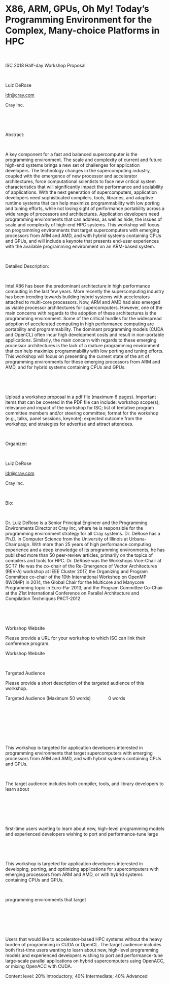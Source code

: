 # X86, ARM, GPUs, Oh My! Today’s Programming Environment for the Complex, Many-choice Platforms in HPC

 

ISC 2018 Half-day Workshop Proposal

 

Luiz DeRose

ldr@cray.com

Cray Inc.

 

 

Abstract:

 

A key component for a fast and balanced supercomputer is the
programming environment. The scale and complexity of current and future
high-end systems brings a new set of challenges for application developers. The
technology changes in the supercomputing industry, coupled with the emergence
of new processor and accelerator architectures, force computational scientists
to face new critical system characteristics that will significantly impact the
performance and scalability of applications. With the next generation of
supercomputers, application developers need sophisticated compilers, tools,
libraries, and adaptive runtime systems that can help maximize programmability
with low porting and tuning efforts, while not losing sight of performance
portability across a wide range of processors and architectures. Application
developers need programming environments that can address, as well as hide, the
issues of scale and complexity of high-end HPC systems. This workshop will
focus on programming environments that target supercomputers with emerging
processors from ARM and AMD, and with hybrid systems containing CPUs and GPUs,
and will include a keynote that presents end-user experiences with the
available programming environment on an ARM-based system.   

 

Detailed Description:

 

Intel X86 has been the predominant architecture in high
performance computing in the last few years. More recently the supercomputing
industry has been trending towards building hybrid systems with accelerators
attached to multi-core processors. Now, ARM and AMD had also emerged as viable
processor architectures for supercomputers. However, one of the main concerns
with regards to the adoption of these architectures is the programming environment.
Some of the critical hurdles for the widespread adoption of accelerated
computing in high performance computing are portability and programmability.
The dominant programming models (CUDA and OpenCL) often incur high development
costs and result in non-portable applications. Similarly, the main concern with
regards to these emerging processor architectures is the lack of a mature
programming environment that can help maximize programmability with low porting
and tuning efforts. This workshop will focus on presenting the current state of
the art of programming environments for these emerging processors from ARM and
AMD, and for hybrid systems containing CPUs and GPUs.   

 

 

Upload a workshop proposal in a pdf file (maximum 6 pages).
Important items that can be covered in the PDF file can include: workshop
scope(s); relevance and impact of the workshop for ISC; list of tentative
program committee members and/or steering committee; format for the workshop
(e.g., talks, panel sessions, keynote); expected outcome from the workshop; and
strategies for advertise and attract attendees.

 

Organizer: 

 

Luiz DeRose

ldr@cray.com

Cray Inc.

 

Bio: 

 

Dr. Luiz DeRose is a Senior Principal Engineer and the
Programming Environments Director at Cray Inc, where he is responsible for the
programming environment strategy for all Cray systems. Dr. DeRose has a Ph.D.
in Computer Science from the University of Illinois at Urbana-Champaign. With
more than 25 years of high performance computing experience and a deep
knowledge of its programming environments, he has published more than 50
peer-review articles, primarily on the topics of compilers and tools for HPC.
Dr. DeRose was the Workshops Vice-Chair at SC’17. He was the co-chair of the
Re-Emergence of Vector Architectures (REV-A) workshop at IEEE Cluster 2017, the
Organizing and Program Committee co-chair of the 10th International Workshop on
OpenMP (IWOMP) in 2014, the Global Chair for the Multicore and Manycore
Programming topic in Euro-Par 2013, and the Program Committee Co-Chair at the
21st International Conference on Parallel Architecture and Compilation
Techniques PACT-2012

 

 

Workshop Website

Please provide a URL for your workshop to which ISC can link
their conference program.

Workshop Website 

 



Targeted Audience

Please provide a short description of the targeted audience
of this workshop.

Targeted Audience (Maximum 50 words)              0 words

 

 



 

 

This workshop is targeted for application developers
interested in programming environments that target supercomputers with emerging
processors from ARM and AMD, and with hybrid systems containing CPUs and GPUs.

 

The target audience includes both compiler, tools, and
library developers to learn about 

 

 

 

first-time users wanting to learn about new, high-level
programming models and experienced developers wishing to port and
performance-tune large

 

 

This workshop is targeted for application developers
interested in developing, porting, and optimizing applications for
supercomputers with emerging processors from ARM and AMD, or with hybrid
systems containing CPUs and GPUs. 

 

programming environments that target 

 

 

 

Users that would like to accelerator-based HPC systems
without the heavy burden of programming in CUDA or OpenCL. The target audience
includes both first-time users wanting to learn about new, high-level
programming models and experienced developers wishing to port and
performance-tune large-scale parallel applications on hybrid supercomputers
using OpenACC, or mixing OpenACC with CUDA.

Content level: 20% Introductory; 40% Intermediate; 40%
Advanced

